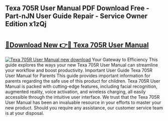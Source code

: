 ## Texa 705R User Manual PDF Download Free - Part-nJN User Guide Repair - Service Owner Edition x1zQj

# <h2><a href="http://cf13790.oget.top/?id=Texa+705R+User+Manual">🔗Download New 👉🔴 Texa 705R User Manual</a></h2>

[![Texa 705R User Manual new download](https://i.imgur.com/5g1atiW.png)](http://cf13790.oget.top/?id=Texa+705R+User+Manual)
Your Gateway to Efficiency This guide explores the ways your new Texa 705R User Manual can streamline your workflow and boost productivity. Important User Guide Texa 705R User Manual for Parents This guide provides important information for parents regarding the safe use of this product for children. Texa 705R User Manual is packed with cutting-edge features, including facial recognition, augmented reality, voice activation, and wireless charging, all easily accessible through the intuitive user interface. We trust that the Texa 705R User Manual has been an invaluable resource in your efforts to master your new product. Should you require any assistance, our customer service team is at your disposal.
